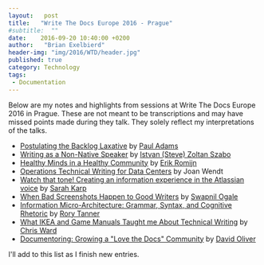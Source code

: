 ```yaml
---
layout:   post
title:   "Write The Docs Europe 2016 - Prague"
#subtitle:  ""
date:    2016-09-20 10:40:00 +0200
author:   "Brian Exelbierd"
header-img: "img/2016/WTD/header.jpg"
published: true
category: Technology
tags:
 - Documentation
---
```


Below are my notes and highlights from sessions at Write The Docs
Europe 2016 in Prague.  These are not meant to be transcriptions and
may have missed points made during they talk.  They solely reflect my
interpretations of the talks.

* [Postulating the Backlog Laxative](/colls/wtd-2016-prague/1/)
  by [Paul Adams](https://twitter.com/therealpadams)
* [Writing as a Non-Native Speaker](/colls/wtd-2016-prague/2/)
  by [Istvan (Steve) Zoltan Szabo](https://twitter.com/szabosteve)
* [Healthy Minds in a Healthy Community](/colls/wtd-2016-prague/3/)
  by [Erik Romijn](https://twitter.com/erikpub)
* [Operations Technical Writing for Data Centers](/colls/wtd-2016-prague/4/) 
  by Joan Wendt
* [Watch that tone! Creating an information experience in the Atlassian voice](/colls/wtd-2016-prague/5/)
  by [Sarah Karp](https://twitter.com/skarpediem)
* [When Bad Screenshots Happen to Good Writers](/colls/wtd-2016-prague/6/)
  by [Swapnil Ogale](https://twitter.com/swapnilogale)
* [Information Micro-Architecture: Grammar, Syntax, and Cognitive Rhetoric](/colls/wtd-2016-prague/7/)
  by [Rory Tanner](https://twitter.com/roringtonj)
* [What IKEA and Game Manuals Taught me About Technical Writing](/colls/wtd-2016-prague/8/)
  by [Chris Ward](https://twitter.com/chrischinch)
* [Documentoring: Growing a "Love the Docs" Community](/colls/wtd-2016-prague/9/)
  by [David Oliver](https://twitter.com/daveoliver)

I'll add to this list as I finish new entries.
